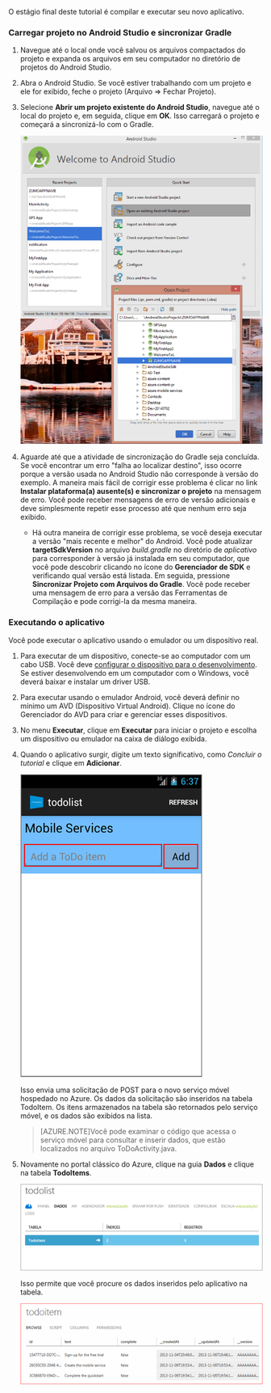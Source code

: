 O estágio final deste tutorial é compilar e executar seu novo aplicativo.

### Carregar projeto no Android Studio e sincronizar Gradle

1. Navegue até o local onde você salvou os arquivos compactados do projeto e expanda os arquivos em seu computador no diretório de projetos do Android Studio.

2. Abra o Android Studio. Se você estiver trabalhando com um projeto e ele for exibido, feche o projeto (Arquivo => Fechar Projeto).

3. Selecione **Abrir um projeto existente do Android Studio**, navegue até o local do projeto e, em seguida, clique em **OK**. Isso carregará o projeto e começará a sincronizá-lo com o Gradle.

 	![](./media/mobile-services-android-get-started/android-studio-import-project.png)

4. Aguarde até que a atividade de sincronização do Gradle seja concluída. Se você encontrar um erro "falha ao localizar destino", isso ocorre porque a versão usada no Android Studio não corresponde à versão do exemplo. A maneira mais fácil de corrigir esse problema é clicar no link **Instalar plataforma(a) ausente(s) e sincronizar o projeto** na mensagem de erro. Você pode receber mensagens de erro de versão adicionais e deve simplesmente repetir esse processo até que nenhum erro seja exibido.
    - Há outra maneira de corrigir esse problema, se você deseja executar a versão "mais recente e melhor" do Android. Você pode atualizar **targetSdkVersion** no arquivo *build.gradle* no diretório de *aplicativo* para corresponder à versão já instalada em seu computador, que você pode descobrir clicando no ícone do **Gerenciador de SDK** e verificando qual versão está listada. Em seguida, pressione **Sincronizar Projeto com Arquivos do Gradle**. Você pode receber uma mensagem de erro para a versão das Ferramentas de Compilação e pode corrigi-la da mesma maneira.

### Executando o aplicativo

Você pode executar o aplicativo usando o emulador ou um dispositivo real.

1. Para executar de um dispositivo, conecte-se ao computador com um cabo USB. Você deve [configurar o dispositivo para o desenvolvimento](https://developer.android.com/training/basics/firstapp/running-app.html). Se estiver desenvolvendo em um computador com o Windows, você deverá baixar e instalar um driver USB.

2. Para executar usando o emulador Android, você deverá definir no mínimo um AVD (Dispositivo Virtual Android). Clique no ícone do Gerenciador do AVD para criar e gerenciar esses dispositivos.

3. No menu **Executar**, clique em **Executar** para iniciar o projeto e escolha um dispositivo ou emulador na caixa de diálogo exibida.

4. Quando o aplicativo surgir, digite um texto significativo, como _Concluir o tutorial_ e clique em **Adicionar**.

   	![](./media/mobile-services-android-get-started/mobile-quickstart-startup-android.png)

   	Isso envia uma solicitação de POST para o novo serviço móvel hospedado no Azure. Os dados da solicitação são inseridos na tabela TodoItem. Os itens armazenados na tabela são retornados pelo serviço móvel, e os dados são exibidos na lista.

	> [AZURE.NOTE]Você pode examinar o código que acessa o serviço móvel para consultar e inserir dados, que estão localizados no arquivo ToDoActivity.java.

8. Novamente no portal clássico do Azure, clique na guia **Dados** e clique na tabela **TodoItems**.

   	![](./media/mobile-services-android-get-started/mobile-data-tab1.png)

   	Isso permite que você procure os dados inseridos pelo aplicativo na tabela.

   	![](./media/mobile-services-android-get-started/mobile-data-browse.png)

<!---HONumber=AcomDC_1203_2015-->